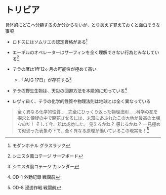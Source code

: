 # トリビア

具体的にどこへ分類するのか分からないが、とりあえず覚えておくと面白そうな事項

* ロドスにはソムリエの認定資格がある[^furniture-modernhotel-glassrack]
* エーギルのオペレーターはサーフィンを全く理解できない行為とみなしている[^furniture-siestabeach-surfboard]

* テラの暦は1年12ヶ月の可能性が極めて高い
    * 「AUG 17日」が存在する[^furniture-siestabeach-calendar]

* テラの野生生物は、天災の回避方法を本能的に知っている[^od-1-beg]

* レヴィ曰く、テラの化学的性質や物理法則は地球とは全く異なっている

> 全く異なる化学的性質……完全にひっくり返った物理法則……科学の花を探求と懐疑の中で開花させるには、未知にあふれたこの大地が最高の土壌なのだ！  そして今、私は成功した。  見えるかね？  感じるかね？  一見極めて似通った表象の下で、全く異なる原理が働いているこの現実を！[^od-8-beg]

<!-- ここから脚注 -->

[^od-1-beg]: OD-1 外勤記録 戦闘前
[^od-8-beg]: OD-8 浸透作戦 戦闘前

[^furniture-modernhotel-glassrack]: モダンホテル グラスラック
[^furniture-siestabeach-calendar]: シエスタ風コテージ カレンダー
[^furniture-siestabeach-surfboard]: シエスタ風コテージ サーフボード
